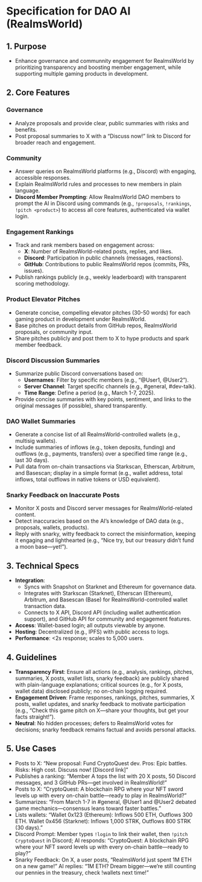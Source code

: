 # Specification for DAO AI (RealmsWorld)

## 1. Purpose
- Enhance governance and communnity engagement for RealmsWorld by prioritizing transparency and boosting member engagement, while supporting multiple gaming products in development.

## 2. Core Features

### Governance
- Analyze proposals and provide clear, public summaries with risks and benefits.
- Post proposal summaries to X with a “Discuss now!” link to Discord for broader reach and engagement.

### Community
- Answer queries on RealmsWorld platforms (e.g., Discord) with engaging, accessible responses.
- Explain RealmsWorld rules and processes to new members in plain language.
- **Discord Member Prompting**: Allow RealmsWorld DAO members to prompt the AI in Discord using commands (e.g., `!proposals`, `!rankings`, `!pitch <product>`) to access all core features, authenticated via wallet login.

### Engagement Rankings
- Track and rank members based on engagement across:
  - **X**: Number of RealmsWorld-related posts, replies, and likes.
  - **Discord**: Participation in public channels (messages, reactions).
  - **GitHub**: Contributions to public RealmsWorld repos (commits, PRs, issues).
- Publish rankings publicly (e.g., weekly leaderboard) with transparent scoring methodology.

### Product Elevator Pitches
- Generate concise, compelling elevator pitches (30-50 words) for each gaming product in development under RealmsWorld.
- Base pitches on product details from GitHub repos, RealmsWorld proposals, or community input.
- Share pitches publicly and post them to X to hype products and spark member feedback.

### Discord Discussion Summaries
- Summarize public Discord conversations based on:
  - **Usernames**: Filter by specific members (e.g., “@User1, @User2”).
  - **Server Channel**: Target specific channels (e.g., #general, #dev-talk).
  - **Time Range**: Define a period (e.g., March 1-7, 2025).
- Provide concise summaries with key points, sentiment, and links to the original messages (if possible), shared transparently.

### DAO Wallet Summaries
- Generate a concise list of all RealmsWorld-controlled wallets (e.g., multisig wallets).
- Include summaries of inflows (e.g., token deposits, funding) and outflows (e.g., payments, transfers) over a specified time range (e.g., last 30 days).
- Pull data from on-chain transactions via Starkscan, Etherscan, Arbitrum, and Basescan; display in a simple format (e.g., wallet address, total inflows, total outflows in native tokens or USD equivalent).

### Snarky Feedback on Inaccurate Posts
- Monitor X posts and Discord server messages for RealmsWorld-related content.
- Detect inaccuracies based on the AI’s knowledge of DAO data (e.g., proposals, wallets, products).
- Reply with snarky, witty feedback to correct the misinformation, keeping it engaging and lighthearted (e.g., “Nice try, but our treasury didn’t fund a moon base—yet!”).

## 3. Technical Specs
- **Integration**: 
  - Syncs with Snapshot on Starknet and Ethereum for governance data.
  - Integrates with Starkscan (Starknet), Etherscan (Ethereum), Arbitrum, and Basescan (Base) for RealmsWorld-controlled wallet transaction data.
  - Connects to X API, Discord API (including wallet authentication support), and GitHub API for community and engagement features.
- **Access**: Wallet-based login; all outputs viewable by anyone.
- **Hosting**: Decentralized (e.g., IPFS) with public access to logs.
- **Performance**: <2s response; scales to 5,000 users.

## 4. Guidelines
- **Transparency First**: Ensure all actions (e.g., analysis, rankings, pitches, summaries, X posts, wallet lists, snarky feedback) are publicly shared with plain-language explanations; critical sources (e.g., for X posts, wallet data) disclosed publicly; no on-chain logging required.
- **Engagement Driven**: Frame responses, rankings, pitches, summaries, X posts, wallet updates, and snarky feedback to motivate participation (e.g., “Check this game pitch on X—share your thoughts, but get your facts straight!”).
- **Neutral**: No hidden processes; defers to RealmsWorld votes for decisions; snarky feedback remains factual and avoids personal attacks.

## 5. Use Cases
- Posts to X: “New proposal: Fund CryptoQuest dev. Pros: Epic battles. Risks: High cost. Discuss now! [Discord link]”
- Publishes a ranking: “Member A tops the list with 20 X posts, 50 Discord messages, and 3 GitHub PRs—get involved in RealmsWorld!”
- Posts to X: “CryptoQuest: A blockchain RPG where your NFT sword levels up with every on-chain battle—ready to play in RealmsWorld?”
- Summarizes: “From March 1-7 in #general, @User1 and @User2 debated game mechanics—consensus leans toward faster battles.”
- Lists wallets: “Wallet 0x123 (Ethereum): Inflows 500 ETH, Outflows 300 ETH. Wallet 0x456 (Starknet): Inflows 1,000 STRK, Outflows 800 STRK (30 days).”
- Discord Prompt: Member types `!login` to link their wallet, then `!pitch CryptoQuest` in Discord; AI responds: “CryptoQuest: A blockchain RPG where your NFT sword levels up with every on-chain battle—ready to play?”
- Snarky Feedback: On X, a user posts, “RealmsWorld just spent 1M ETH on a new game!” AI replies: “1M ETH? Dream bigger—we’re still counting our pennies in the treasury, check !wallets next time!”
